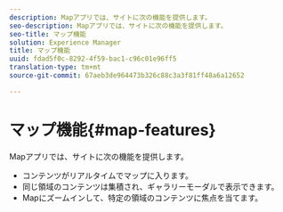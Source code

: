 ```yaml
---
description: Mapアプリでは、サイトに次の機能を提供します。
seo-description: Mapアプリでは、サイトに次の機能を提供します。
seo-title: マップ機能
solution: Experience Manager
title: マップ機能
uuid: fdad5f0c-8292-4f59-bac1-c96c01e96ff5
translation-type: tm+mt
source-git-commit: 67aeb3de964473b326c88c3a3f81ff48a6a12652

---
```



# マップ機能{#map-features}

Mapアプリでは、サイトに次の機能を提供します。



* コンテンツがリアルタイムでマップに入ります。
* 同じ領域のコンテンツは集積され、ギャラリーモーダルで表示できます。
* Mapにズームインして、特定の領域のコンテンツに焦点を当てます。

